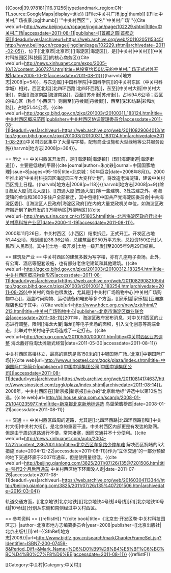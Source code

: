 {{Coord|39.978181|116.31256|type:landmark_region:CN-11_source:GoogleMaps|display=title}}
[[File:中关村广场.jpg|thumb]]
[[File:中关村广场夜景.jpg|thumb]]
'''中关村西区'''，又名'''中关村广场'''<ref>{{Cite web|url=http://www.beijing.cn/rcpage/jingdian/page/102229.shtml|title=中关村广场|accessdate=2011-08-11|publisher=[[首都之窗|首都之窗]]|deadurl=yes|archiveurl=https://web.archive.org/web/20110205115345/http://www.beijing.cn/rcpage/jingdian/page/102229.shtml|archivedate=2011-02-05}}</ref>，位于[[北京市|北京市]][[海淀区|海淀区]]，是[[中关村|中关村]][[中关村科技园区|科技园区]]的核心商务区<ref>{{Cite web|url=http://news.xinhuanet.com/expo/2005-10/12/content_3607274.htm|title=总投资约150亿元的中关村广场正式对外开放|date=2005-10-12|accessdate=2011-08-11}}</ref><ref>{{harvnb|地方志|2008|p=54}}</ref>，与东边属[[中国科学院|中国科学院]]的中关村东区（中关村科学城）相对。西区北起[[北四环西路|北四环西路]]，东至[[中关村大街|中关村大街]]，南至[[海淀南路|海淀南路]]，西至[[苏州街|苏州街]]，占地94.6公顷；西区的核心区（称作“小西区”）则南至[[丹棱街|丹棱街]]，西至[[彩和坊路|彩和坊路]]，占地51.44公顷。<ref>{{cite web|url=http://zgcxq.bjhd.gov.cn/zjxq/201003/t20100311_183124.htm|title=中关村西区概况范围|publisher=中关村西区协调管理委员会|accessdate=2011-08-11|deadurl=yes|archiveurl=https://web.archive.org/web/20110829064013/http://zgcxq.bjhd.gov.cn/zjxq/201003/t20100311_183124.htm|archivedate=2011-08-29}}</ref><ref name="p364" />中关村西区集中了大量写字楼，配有商业设施和大型绿地等公共服务设施<ref name="p364">{{harvnb|地方志|2008|p=364}}</ref>。

== 历史 ==
中关村西区开发前，是[[海淀镇|海淀镇]]（现[[海淀街道|海淀街道]]），主要是低矮的平房<ref name="cng">{{cite journal|author=朱文轶|journal=中国国家地理|issue=8|pages=95-105|title=北京城：50年巨变|date=2008年8月}}</ref>。2000年推出的“中关村科技园区海淀园三年大变样计划”，将改造老海淀镇，建设中关村西区提上日程。<ref>{{harvnb|地方志|2008|p=118}}</ref><ref>{{harvnb|地方志|2008|p=9}}</ref>除[[海龙大厦|海龙大厦]]、[[四通大厦|四通大厦]]等一些建筑、3处古建之外，老海淀镇的单位和3800多住户全部拆迁，其中包括[[中国共产党海淀区委员会|中共海淀区委]]、[[海淀区人民政府|海淀区政府]]在内的大量党政机关单位，如海淀区政府搬迁到了新开发的[[万柳地区|万柳地区]]<ref>{{cite web|url=http://news.sina.com.cn/c/151805.html|title=北京海淀区政府迁出中关村高科技产业区|date=2000-11-19|accessdate=2011-08-11}}</ref>。

2000年11月26日，中关村西区（小西区）结束拆迁，正式开工。开发区占地51.44公顷，规划建设38.36公顷，总建筑面积150万平方米，总投资150亿元[[人民币|人民币]]。其中[[土地一级开发|土地一级开发]]至2005年9月29日结束。<ref name="p364" />

== 建筑及产业 ==
中关村西区的建筑多数为写字楼，亦有几座电子卖场。此外，有公寓、酒店等配套设施，也有部分老住宅建筑和其他建筑。<ref>{{cite web|url=http://zgcxq.bjhd.gov.cn/zjxq/201003/t20100312_183254.htm|title=中关村西区概况物业形态|accessdate=2011-08-11|deadurl=yes|archiveurl=https://web.archive.org/web/20110829082105/http://zgcxq.bjhd.gov.cn/zjxq/201003/t20100312_183254.htm|archivedate=2011-08-29}}</ref>中关村的商业也很发达，尤其是[[中关村广场购物中心|中关村广场购物中心]]，涵盖时尚购物、运动装备和电影等多个方面，[[家乐福|家乐福]]亚洲旗舰店也位于其中。<ref>{{Cite web|url=http://www.hdcc.org.cn/new/zxjr/html/?213.html|title=中关村广场购物中心|publisher=北京市海淀区商业联合会|accessdate=2011-08-11}}</ref>2011年，海淀区政府发布消息，对中关村西区的业态进行调整，限制[[海龙大厦|海龙]]等电子卖场的面积，引入文化创意等高端业态，此举对中关村电子卖场造成了一定打击。<ref>{{cite web|url=http://tech.qq.com/a/20110530/000011.htm|title=中关村西区业态调整 海龙鼎好将淘汰摊贩式经营|date=2011-05-30|accessdate=2011-08-11}}</ref>

中关村西区高楼林立<ref name="cng" />，最高的建筑是高150米的[[中钢国际广场_(北京)|中钢国际广场]]<ref>{{cite web|url=http://www.sinosteel.com/zggk/plaza/index.shtml|title=中钢国际广场简介|publisher=[[中国中钢集团公司|中国中钢集团公司]]|accessdate=2011-08-11|deadurl=yes|archiveurl=https://web.archive.org/web/20110814174637/http://www.sinosteel.com/zggk/plaza/index.shtml|archivedate=2011-08-14}}</ref>。2008年，中关村西区在[[新京报|新京报]]主办的“北京新地标”评选中以第10名当选。<ref>{{cite web|url=http://bj.house.sina.com.cn/scan/p/2008-01-21/1040235977.html|title=新京报北京新地标评选 鸟巢荣膺榜首|date=2008-01-21|accessdate=2011-08-11}}</ref>

== 交通 ==
中关村西区四周的道路，尤其是[[北四环西路|北四环西路]]和[[中关村大街|中关村大街]]，是北京的重要干道。中关村西区内部更是有发达的路网。但是由于周边道路通行不便，常常堵塞，因而交通并不十分便利。<ref>{{cite web|url=http://news.xinhuanet.com/auto/2004-12/22/content_2367001.htm|title=北京西区车多路少停车难 解决西区拥堵的5大措施|date=2004-12-22|accessdate=2011-08-11}}</ref>作为“立体交通”的一部分预留的地下交通环廊于2007年通车，但是使用量很低。<ref>{{cite web|url=http://beijing.qianlong.com/3825/2011/07/26/135@7201506.htm|title=禁行2个月后再通车 中关村西区地下环廊没人走|date=2011-07-26|accessdate=2011-08-11|deadurl=yes|archiveurl=https://web.archive.org/web/20160304113344/http://beijing.qianlong.com/3825/2011/07/26/135%407201506.htm|archivedate=2016-03-04}}</ref>

轨道交通方面，[[北京地铁|北京地铁]][[北京地铁4号线|4号线]]和[[北京地铁10号线|10号线]]分别从东侧和南侧经过中关村西区。

== 参考资料 ==
{{reflistH}}
*{{cite book|title=《北京志·开发区卷·中关村科技园区志》|author=北京市地方志编纂委员会|year=2008|publisher=[[北京出版社|北京出版社]]|ref={{SfnRef|地方志|2008}}|url=http://www.bjdfz.gov.cn/search/markChapterFrameSet.jsp?Identifier=ISBN7-200-07459-8&Period_Diff=&Mark_Name=%D6%D0%B9%D8%B4%E5%BF%C6%BC%BC%D4%B0%C7%F8%D6%BE|accessdate=2011-08-11}}
<references />
{{reflistF}}


[[Category:中关村|Category:中关村]]